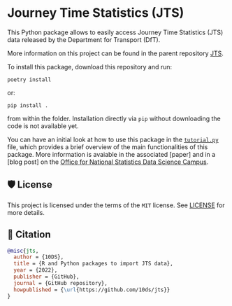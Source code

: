 # Journey Time Statistics (JTS)

This Python package allows to easily access Journey Time Statistics (JTS) data released by the Department for Transport (DfT).

More information on this project can be found in the parent repository [JTS](https://github.com/datasciencecampus/jtstats).

To install this package, download this repository and run:

```
poetry install
```

or:

```
pip install .   
```

from within the folder. Installation directly via ```pip``` without downloading the code is not available yet.

You can have an initial look at how to use this package in the [```tutorial.py```](https://github.com/datasciencecampus/jtstats-py/blob/main/tutorial.py) file, which provides a brief overview of the main functionalities of this package.
More information is avaiable in the associated [paper] and in a [blog post] on the [Office for National Statistics Data Science Campus](https://datasciencecampus.ons.gov.uk).

## 🛡 License

This project is licensed under the terms of the `MIT` license. See [LICENSE](https://github.com/n10ds/jts/blob/main/LICENSE) for more details.

## 📃 Citation

```bibtex
@misc{jts,
  author = {10DS},
  title = {R and Python packages to import JTS data},
  year = {2022},
  publisher = {GitHub},
  journal = {GitHub repository},
  howpublished = {\url{https://github.com/10ds/jts}}
}
```
